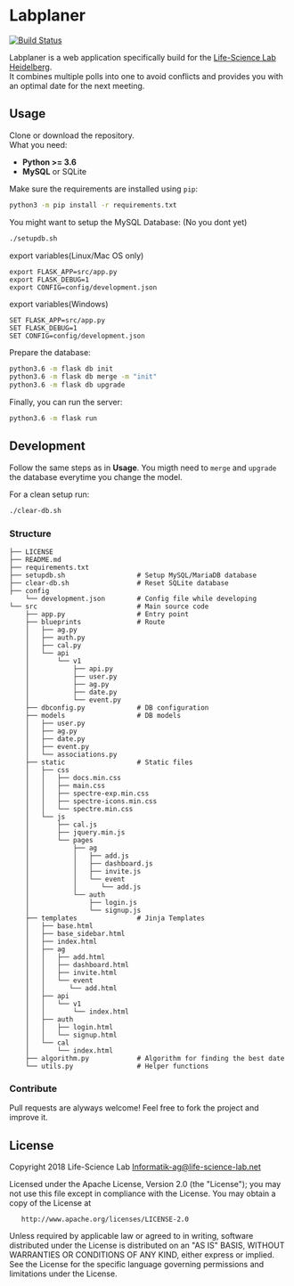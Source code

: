 # Labplaner
[![Build Status](https://travis-ci.org/Info-ag/labplaner.svg?branch=master)](https://travis-ci.org/Info-ag/labplaner)

Labplaner is a web application specifically build for the [Life-Science Lab Heidelberg](https://www.life-science-lab.org).  
It combines multiple polls into one to avoid conflicts and provides you with an optimal date for the next meeting.

## Usage
Clone or download the repository.  
What you need:
 - **Python >= 3.6**
 - **MySQL** or SQLite

Make sure the requirements are installed using `pip`:
```bash
python3 -m pip install -r requirements.txt
```

You might want to setup the MySQL Database: (No you dont yet)
```bash
./setupdb.sh
```

export variables(Linux/Mac OS only)

``` 
export FLASK_APP=src/app.py
export FLASK_DEBUG=1
export CONFIG=config/development.json
```

export variables(Windows)

``` 
SET FLASK_APP=src/app.py
SET FLASK_DEBUG=1
SET CONFIG=config/development.json
```
Prepare the database:
```bash
python3.6 -m flask db init
python3.6 -m flask db merge -m "init"
python3.6 -m flask db upgrade
```

Finally, you can run the server:
```bash
python3.6 -m flask run
```

## Development
Follow the same steps as in **Usage**. You migth need to `merge` and `upgrade` the database everytime you change the model.

For a clean setup run:
```bash
./clear-db.sh
```

### Structure
```text
├── LICENSE
├── README.md
├── requirements.txt
├── setupdb.sh                  # Setup MySQL/MariaDB database
├── clear-db.sh                 # Reset SQLite database
├── config
    └── development.json        # Config file while developing
└── src                         # Main source code
    ├── app.py                  # Entry point
    ├── blueprints              # Route
    │   ├── ag.py
    │   ├── auth.py
    │   ├── cal.py
    │   └── api
    │       └── v1
    │           ├── api.py
    │           ├── user.py
    │           ├── ag.py
    │           ├── date.py
    │           └── event.py
    ├── dbconfig.py             # DB configuration
    ├── models                  # DB models
    │   ├── user.py
    │   ├── ag.py
    │   ├── date.py
    │   ├── event.py
    │   └── associations.py
    ├── static                  # Static files
    │   ├── css
    │   │   ├── docs.min.css
    │   │   ├── main.css
    │   │   ├── spectre-exp.min.css
    │   │   ├── spectre-icons.min.css
    │   │   └── spectre.min.css
    │   └── js
    │       ├── cal.js
    │       ├── jquery.min.js
    │       └── pages
    │           ├── ag
    │           │   ├── add.js
    │           │   ├── dashboard.js
    │           │   ├── invite.js
    │           │   └── event
    │           │      └── add.js
    │           └── auth
    │               ├── login.js
    │               └── signup.js
    ├── templates               # Jinja Templates
    │   ├── base.html
    │   ├── base_sidebar.html
    │   ├── index.html
    │   ├── ag
    │   │   ├── add.html
    │   │   ├── dashboard.html
    │   │   ├── invite.html
    │   │   └── event
    │   │      └── add.html
    │   ├── api
    │   │   └── v1
    │   │       └── index.html
    │   ├── auth
    │   │   ├── login.html
    │   │   └── signup.html
    │   └── cal
    │       └── index.html
    ├── algorithm.py            # Algorithm for finding the best date
    └── utils.py                # Helper functions
```

### Contribute
Pull requests are alyways welcome! Feel free to fork the project and improve it.
## License

   Copyright 2018 Life-Science Lab <Informatik-ag@life-science-lab.net>

   Licensed under the Apache License, Version 2.0 (the "License");
   you may not use this file except in compliance with the License.
   You may obtain a copy of the License at

       http://www.apache.org/licenses/LICENSE-2.0

   Unless required by applicable law or agreed to in writing, software
   distributed under the License is distributed on an "AS IS" BASIS,
   WITHOUT WARRANTIES OR CONDITIONS OF ANY KIND, either express or implied.
   See the License for the specific language governing permissions and
   limitations under the License.
